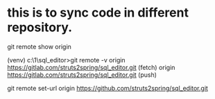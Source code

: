 # this is to sync code in different repository.

git remote show origin

(venv) c:\1\sql_editor>git remote -v
origin  https://gitlab.com/struts2spring/sql_editor.git (fetch)
origin  https://gitlab.com/struts2spring/sql_editor.git (push)

git remote set-url origin https://github.com/struts2spring/sql_editor.git
